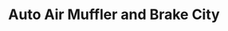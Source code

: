---
title: "Auto Air Muffler and Brake City"
url: /tampa/auto-air-muffler-and-brake-city-e-fowler-ave/
shop: car repair
---